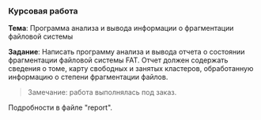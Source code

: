 ### Курсовая работа

**Тема**: Программа анализа и вывода информации о фрагментации файловой системы

**Задание**: Написать программу анализа и вывода отчета о состоянии фрагментации файловой системы FAT. Отчет должен содержать сведения о томе, карту свободных и занятых кластеров, обработанную информацию о степени фрагментации файлов.

> Замечание: работа выполнялась под заказ.

Подробности в файле "report".
